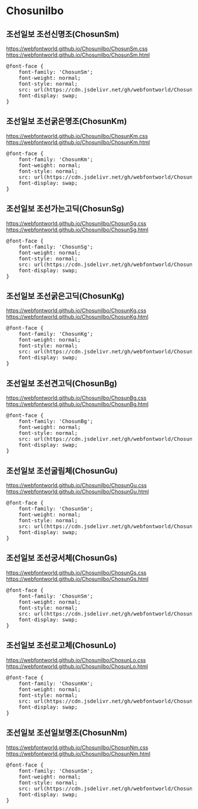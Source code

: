 # Chosunilbo

## 조선일보 조선신명조(ChosunSm)<br>
https://webfontworld.github.io/Chosunilbo/ChosunSm.css<br>
https://webfontworld.github.io/Chosunilbo/ChosunSm.html
<pre>
@font-face {
    font-family: 'ChosunSm';
    font-weight: normal; 
    font-style: normal; 
    src: url(https://cdn.jsdelivr.net/gh/webfontworld/Chosunilbo/ChosunSm.woff2) format('woff2');
    font-display: swap;
}
</pre>

## 조선일보 조선굵은명조(ChosunKm)<br>
https://webfontworld.github.io/Chosunilbo/ChosunKm.css<br>
https://webfontworld.github.io/Chosunilbo/ChosunKm.html
<pre>
@font-face {
    font-family: 'ChosunKm';
    font-weight: normal; 
    font-style: normal; 
    src: url(https://cdn.jsdelivr.net/gh/webfontworld/Chosunilbo/ChosunKm.woff2) format('woff2');
    font-display: swap;
}
</pre>

## 조선일보 조선가는고딕(ChosunSg)<br>
https://webfontworld.github.io/Chosunilbo/ChosunSg.css<br>
https://webfontworld.github.io/Chosunilbo/ChosunSg.html
<pre>
@font-face {
    font-family: 'ChosunSg';
    font-weight: normal; 
    font-style: normal; 
    src: url(https://cdn.jsdelivr.net/gh/webfontworld/Chosunilbo/ChosunSg.woff2) format('woff2');
    font-display: swap;
}
</pre>

## 조선일보 조선굵은고딕(ChosunKg)<br>
https://webfontworld.github.io/Chosunilbo/ChosunKg.css<br>
https://webfontworld.github.io/Chosunilbo/ChosunKg.html
<pre>
@font-face {
    font-family: 'ChosunKg';
    font-weight: normal; 
    font-style: normal; 
    src: url(https://cdn.jsdelivr.net/gh/webfontworld/Chosunilbo/ChosunKg.woff2) format('woff2');
    font-display: swap;
}
</pre>

## 조선일보 조선견고딕(ChosunBg)<br>
https://webfontworld.github.io/Chosunilbo/ChosunBg.css<br>
https://webfontworld.github.io/Chosunilbo/ChosunBg.html
<pre>
@font-face {
    font-family: 'ChosunBg';
    font-weight: normal; 
    font-style: normal; 
    src: url(https://cdn.jsdelivr.net/gh/webfontworld/Chosunilbo/ChosunBg.woff2) format('woff2');
    font-display: swap;
}
</pre>

## 조선일보 조선굴림체(ChosunGu)<br>
https://webfontworld.github.io/Chosunilbo/ChosunGu.css<br>
https://webfontworld.github.io/Chosunilbo/ChosunGu.html
<pre>
@font-face {
    font-family: 'ChosunSm';
    font-weight: normal; 
    font-style: normal; 
    src: url(https://cdn.jsdelivr.net/gh/webfontworld/Chosunilbo/ChosunGu.woff2) format('woff2');
    font-display: swap;
}
</pre>

## 조선일보 조선궁서체(ChosunGs)<br>
https://webfontworld.github.io/Chosunilbo/ChosunGs.css<br>
https://webfontworld.github.io/Chosunilbo/ChosunGs.html
<pre>
@font-face {
    font-family: 'ChosunSm';
    font-weight: normal; 
    font-style: normal; 
    src: url(https://cdn.jsdelivr.net/gh/webfontworld/Chosunilbo/ChosunGs.woff2) format('woff2');
    font-display: swap;
}
</pre>

## 조선일보 조선로고체(ChosunLo)<br>
https://webfontworld.github.io/Chosunilbo/ChosunLo.css<br>
https://webfontworld.github.io/Chosunilbo/ChosunLo.html
<pre>
@font-face {
    font-family: 'ChosunKm';
    font-weight: normal; 
    font-style: normal; 
    src: url(https://cdn.jsdelivr.net/gh/webfontworld/Chosunilbo/ChosunLo.woff2) format('woff2');
    font-display: swap;
}
</pre>

## 조선일보 조선일보명조(ChosunNm)<br>
https://webfontworld.github.io/Chosunilbo/ChosunNm.css<br>
https://webfontworld.github.io/Chosunilbo/ChosunNm.html
<pre>
@font-face {
    font-family: 'ChosunSm';
    font-weight: normal; 
    font-style: normal; 
    src: url(https://cdn.jsdelivr.net/gh/webfontworld/Chosunilbo/ChosunNm.woff2) format('woff2');
    font-display: swap;
}
</pre>

